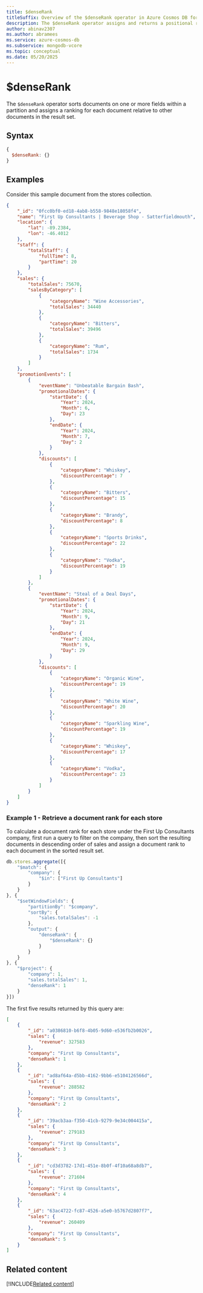 ```yaml
---
title: $denseRank
titleSuffix: Overview of the $denseRank operator in Azure Cosmos DB for MongoDB (vCore)
description: The $denseRank operator assigns and returns a positional ranking for each document within a partition based on a specified sort order 
author: abinav2307
ms.author: abramees
ms.service: azure-cosmos-db
ms.subservice: mongodb-vcore
ms.topic: conceptual
ms.date: 05/20/2025
---
```


# $denseRank

The `$denseRank` operator sorts documents on one or more fields within a partition and assigns a ranking for each document relative to other documents in the result set.

## Syntax

```javascript
{
  $denseRank: {}
}
```

## Examples

Consider this sample document from the stores collection.

```json
{
    "_id": "0fcc0bf0-ed18-4ab8-b558-9848e18058f4",
    "name": "First Up Consultants | Beverage Shop - Satterfieldmouth",
    "location": {
        "lat": -89.2384,
        "lon": -46.4012
    },
    "staff": {
        "totalStaff": {
            "fullTime": 8,
            "partTime": 20
        }
    },
    "sales": {
        "totalSales": 75670,
        "salesByCategory": [
            {
                "categoryName": "Wine Accessories",
                "totalSales": 34440
            },
            {
                "categoryName": "Bitters",
                "totalSales": 39496
            },
            {
                "categoryName": "Rum",
                "totalSales": 1734
            }
        ]
    },
    "promotionEvents": [
        {
            "eventName": "Unbeatable Bargain Bash",
            "promotionalDates": {
                "startDate": {
                    "Year": 2024,
                    "Month": 6,
                    "Day": 23
                },
                "endDate": {
                    "Year": 2024,
                    "Month": 7,
                    "Day": 2
                }
            },
            "discounts": [
                {
                    "categoryName": "Whiskey",
                    "discountPercentage": 7
                },
                {
                    "categoryName": "Bitters",
                    "discountPercentage": 15
                },
                {
                    "categoryName": "Brandy",
                    "discountPercentage": 8
                },
                {
                    "categoryName": "Sports Drinks",
                    "discountPercentage": 22
                },
                {
                    "categoryName": "Vodka",
                    "discountPercentage": 19
                }
            ]
        },
        {
            "eventName": "Steal of a Deal Days",
            "promotionalDates": {
                "startDate": {
                    "Year": 2024,
                    "Month": 9,
                    "Day": 21
                },
                "endDate": {
                    "Year": 2024,
                    "Month": 9,
                    "Day": 29
                }
            },
            "discounts": [
                {
                    "categoryName": "Organic Wine",
                    "discountPercentage": 19
                },
                {
                    "categoryName": "White Wine",
                    "discountPercentage": 20
                },
                {
                    "categoryName": "Sparkling Wine",
                    "discountPercentage": 19
                },
                {
                    "categoryName": "Whiskey",
                    "discountPercentage": 17
                },
                {
                    "categoryName": "Vodka",
                    "discountPercentage": 23
                }
            ]
        }
    ]
}
```

### Example 1 - Retrieve a document rank for each store

To calculate a document rank for each store under the First Up Consultants company, first run a query to filter on the company, then sort the resulting documents in descending order of sales and assign a document rank to each document in the sorted result set. 

```javascript
db.stores.aggregate([{
    "$match": {
        "company": {
            "$in": ["First Up Consultants"]
        }
    }
}, {
    "$setWindowFields": {
        "partitionBy": "$company",
        "sortBy": {
            "sales.totalSales": -1
        },
        "output": {
            "denseRank": {
                "$denseRank": {}
            }
        }
    }
}, {
    "$project": {
        "company": 1,
        "sales.totalSales": 1,
        "denseRank": 1
    }
}])
```

The first five results returned by this query are:

```json
[
    {
        "_id": "a0386810-b6f8-4b05-9d60-e536fb2b0026",
        "sales": {
            "revenue": 327583
        },
        "company": "First Up Consultants",
        "denseRank": 1
    },
    {
        "_id": "ad8af64a-d5bb-4162-9bb6-e5104126566d",
        "sales": {
            "revenue": 288582
        },
        "company": "First Up Consultants",
        "denseRank": 2
    },
    {
        "_id": "39acb3aa-f350-41cb-9279-9e34c004415a",
        "sales": {
            "revenue": 279183
        },
        "company": "First Up Consultants",
        "denseRank": 3
    },
    {
        "_id": "cd3d3782-17d1-451e-8b0f-4f10a68a8db7",
        "sales": {
            "revenue": 271604
        },
        "company": "First Up Consultants",
        "denseRank": 4
    },
    {
        "_id": "63ac4722-fc87-4526-a5e0-b5767d2807f7",
        "sales": {
            "revenue": 260409
        },
        "company": "First Up Consultants",
        "denseRank": 5
    }
]
```

## Related content

[!INCLUDE[Related content](../includes/related-content.md)]
